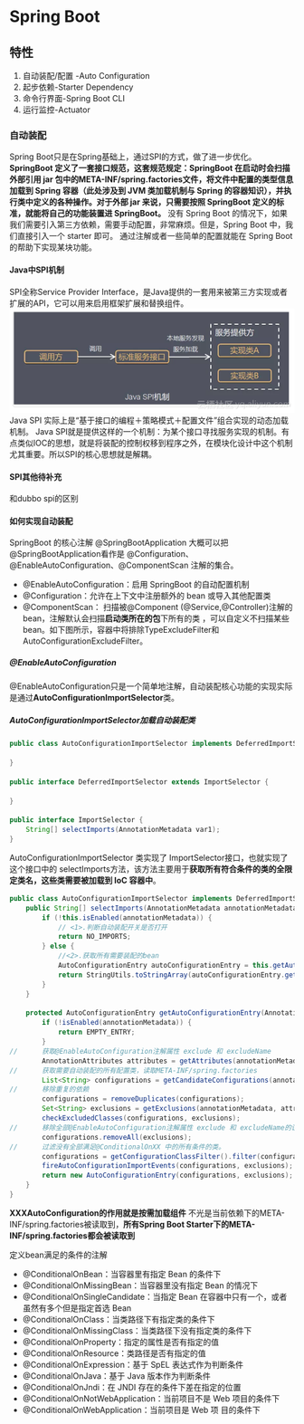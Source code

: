 # Spring Boot

## 特性

1. 自动装配/配置 -Auto Configuration
2. 起步依赖-Starter Dependency
3. 命令行界面-Spring Boot CLI
4. 运行监控-Actuator

### 自动装配

Spring Boot只是在Spring基础上，通过SPI的方式，做了进一步优化。
**SpringBoot 定义了一套接口规范，这套规范规定：SpringBoot 在启动时会扫描外部引用 jar
包中的META-INF/spring.factories文件，将文件中配置的类型信息加载到 Spring 容器（此处涉及到 JVM 类加载机制与 Spring
的容器知识），并执行类中定义的各种操作。对于外部 jar 来说，只需要按照 SpringBoot 定义的标准，就能将自己的功能装置进
SpringBoot。**
没有 Spring Boot 的情况下，如果我们需要引入第三方依赖，需要手动配置，非常麻烦。但是，Spring Boot 中，我们直接引入一个 starter
即可。
通过注解或者一些简单的配置就能在 Spring Boot 的帮助下实现某块功能。

#### Java中SPI机制

SPI全称Service Provider Interface，是Java提供的一套用来被第三方实现或者扩展的API，它可以用来启用框架扩展和替换组件。
![](https://raw.githubusercontent.com/holdthebreath/picture-bed/master/202208241656565.png)
Java SPI 实际上是“基于接口的编程＋策略模式＋配置文件”组合实现的动态加载机制。
Java SPI就是提供这样的一个机制：为某个接口寻找服务实现的机制。有点类似IOC的思想，就是将装配的控制权移到程序之外，在模块化设计中这个机制尤其重要。所以SPI的核心思想就是解耦。

#### SPI其他待补充

和dubbo spi的区别

#### 如何实现自动装配

SpringBoot 的核心注解 @SpringBootApplication
大概可以把 @SpringBootApplication看作是 @Configuration、@EnableAutoConfiguration、@ComponentScan 注解的集合。

- @EnableAutoConfiguration：启用 SpringBoot 的自动配置机制
- @Configuration：允许在上下文中注册额外的 bean 或导入其他配置类
- @ComponentScan： 扫描被@Component (@Service,@Controller)注解的 bean，注解默认会扫描**启动类所在的包**下所有的类
  ，可以自定义不扫描某些bean。如下图所示，容器中将排除TypeExcludeFilter和AutoConfigurationExcludeFilter。

##### @EnableAutoConfiguration

@EnableAutoConfiguration只是一个简单地注解，自动装配核心功能的实现实际是通过**AutoConfigurationImportSelector**类。

##### AutoConfigurationImportSelector加载自动装配类

```java
public class AutoConfigurationImportSelector implements DeferredImportSelector, BeanClassLoaderAware, ResourceLoaderAware, BeanFactoryAware, EnvironmentAware, Ordered {

}

public interface DeferredImportSelector extends ImportSelector {

}

public interface ImportSelector {
    String[] selectImports(AnnotationMetadata var1);
}
```

AutoConfigurationImportSelector 类实现了 ImportSelector接口，也就实现了这个接口中的
selectImports方法，该方法主要用于**获取所有符合条件的类的全限定类名，这些类需要被加载到 IoC 容器中**。

```java
public class AutoConfigurationImportSelector implements DeferredImportSelector, BeanClassLoaderAware, ResourceLoaderAware, BeanFactoryAware, EnvironmentAware, Ordered {
    public String[] selectImports(AnnotationMetadata annotationMetadata) {
        if (!this.isEnabled(annotationMetadata)) {
            // <1>.判断自动装配开关是否打开
            return NO_IMPORTS;
        } else {
            //<2>.获取所有需要装配的bean
            AutoConfigurationEntry autoConfigurationEntry = this.getAutoConfigurationEntry(annotationMetadata);
            return StringUtils.toStringArray(autoConfigurationEntry.getConfigurations());
        }
    }

    protected AutoConfigurationEntry getAutoConfigurationEntry(AnnotationMetadata annotationMetadata) {
        if (!isEnabled(annotationMetadata)) {
            return EMPTY_ENTRY;
        }
//      获取@EnableAutoConfiguration注解属性 exclude 和 excludeName
        AnnotationAttributes attributes = getAttributes(annotationMetadata);
//      获取需要自动装配的所有配置类，读取META-INF/spring.factories
        List<String> configurations = getCandidateConfigurations(annotationMetadata, attributes);
//      移除重复的依赖
        configurations = removeDuplicates(configurations);
        Set<String> exclusions = getExclusions(annotationMetadata, attributes);
        checkExcludedClasses(configurations, exclusions);
//      移除全部@EnableAutoConfiguration注解属性 exclude 和 excludeName的设置的依赖      
        configurations.removeAll(exclusions);
//      过滤没有全部满足@ConditionalOnXX 中的所有条件的类。      
        configurations = getConfigurationClassFilter().filter(configurations);
        fireAutoConfigurationImportEvents(configurations, exclusions);
        return new AutoConfigurationEntry(configurations, exclusions);
    }
}
```

**XXXAutoConfiguration的作用就是按需加载组件**
不光是当前依赖下的META-INF/spring.factories被读取到，**所有Spring Boot Starter下的META-INF/spring.factories都会被读取到**

定义bean满足的条件的注解

- @ConditionalOnBean：当容器里有指定 Bean 的条件下
- @ConditionalOnMissingBean：当容器里没有指定 Bean 的情况下
- @ConditionalOnSingleCandidate：当指定 Bean 在容器中只有一个，或者虽然有多个但是指定首选 Bean
- @ConditionalOnClass：当类路径下有指定类的条件下
- @ConditionalOnMissingClass：当类路径下没有指定类的条件下
- @ConditionalOnProperty：指定的属性是否有指定的值
- @ConditionalOnResource：类路径是否有指定的值
- @ConditionalOnExpression：基于 SpEL 表达式作为判断条件
- @ConditionalOnJava：基于 Java 版本作为判断条件
- @ConditionalOnJndi：在 JNDI 存在的条件下差在指定的位置
- @ConditionalOnNotWebApplication：当前项目不是 Web 项目的条件下
- @ConditionalOnWebApplication：当前项目是 Web 项 目的条件下






